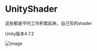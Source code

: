 # UnityShader
这些都是平时工作积累起来，自己写的shader

Unity版本4.7.2

![image](http://github.com/itmyhome2013/readme_add_pic/raw/master/images/nongshalie.jpg)
